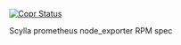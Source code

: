 [![Copr Status](https://copr.fedorainfracloud.org/coprs/scylladb/toolchain/package/scylla-golang-github-prometheus-node_exporter/status_image/last_build.png)](https://copr.fedorainfracloud.org/coprs/scylladb/toolchain/package/scylla-golang-github-prometheus-node_exporter/)


Scylla prometheus node_exporter RPM spec
